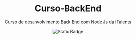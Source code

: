 
<div align="center">
  <h1>Curso-BackEnd</h1>
  <p>Curso de desenvolvimento Back End com Node Js da iTalents</p>
  <p><img alt="Static Badge" src="https://img.shields.io/badge/Node_Js-%235B5B5B?style=flat-square&logo=Node.Js"></p>
</div>
